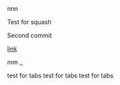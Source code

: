 nnn

Test for squash

Second commit 


[link](href="http:/google.com")



mm
,,

test  for tabs
  test for tabs
    test for tabs
